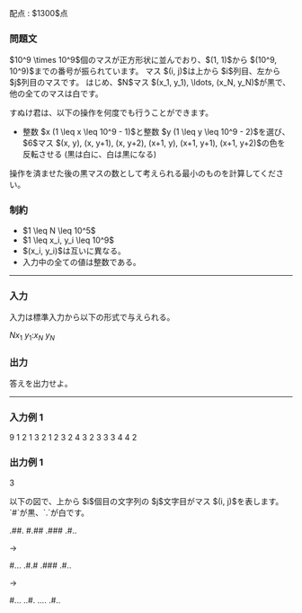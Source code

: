 
<div>

<span>

<span>

<p>
配点 : $1300$点
</p>

<div>

<section>

### **問題文**

<p>
$10^9 \times 10^9$個のマスが正方形状に並んでおり、$(1, 1)$から $(10^9, 10^9)$までの番号が振られています。
マス $(i, j)$は上から $i$列目、左から $j$列目のマスです。
はじめ、$N$マス $(x_1, y_1), \ldots, (x_N, y_N)$が黒で、他の全てのマスは白です。
</p>

<p>
すぬけ君は、以下の操作を何度でも行うことができます。
</p>

<ul>

<li>
整数 $x (1 \leq x \leq 10^9 - 1)$と整数 $y (1 \leq y \leq 10^9 - 2)$を選び、$6$マス $(x, y), (x, y+1), (x, y+2), (x+1, y), (x+1, y+1), (x+1, y+2)$の色を反転させる (黒は白に、白は黒になる)
</li>

</ul>

<p>
操作を済ませた後の黒マスの数として考えられる最小のものを計算してください。
</p>

</section>

</div>

<div>

<section>

### **制約**

<ul>

<li>
$1 \leq N \leq 10^5$
</li>

<li>
$1 \leq x_i, y_i \leq 10^9$
</li>

<li>
$(x_i, y_i)$は互いに異なる。
</li>

<li>
入力中の全ての値は整数である。
</li>

</ul>

</section>

</div>

---

<div>

<div>

<section>

### **入力**

<p>
入力は標準入力から以下の形式で与えられる。
</p>

<div>

$N$$x_1 \ y_1$$:$$x_N \ y_N$
</div>

</section>

</div>

<div>

<section>

### **出力**

<p>
答えを出力せよ。
</p>

</section>

</div>

</div>

---

<div>

<section>

### **入力例 1**

<div>

9
1 2
1 3
2 1
2 3
2 4
3 2
3 3
3 4
4 2

</div>

</section>

</div>

<div>

<section>

### **出力例 1**

<div>

3

</div>

<p>
以下の図で、上から $i$個目の文字列の $j$文字目がマス $(i, j)$を表します。`#`が黒、`.`が白です。
</p>

<div>

.##.
#.##
.###
.#..

->

#...
.#.#
.###
.#..

->

#...
..#.
....
.#..

</div>

</section>

</div>

</span>

</span>

</div>

